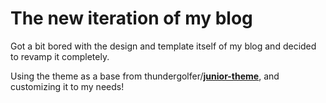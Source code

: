 # The new iteration of my blog

Got a bit bored with the design and template itself of my blog and decided to revamp it completely. 

Using the theme as a base from thundergolfer/[**junior-theme**](https://github.com/thundergolfer/junior-theme), and customizing it to my needs!
